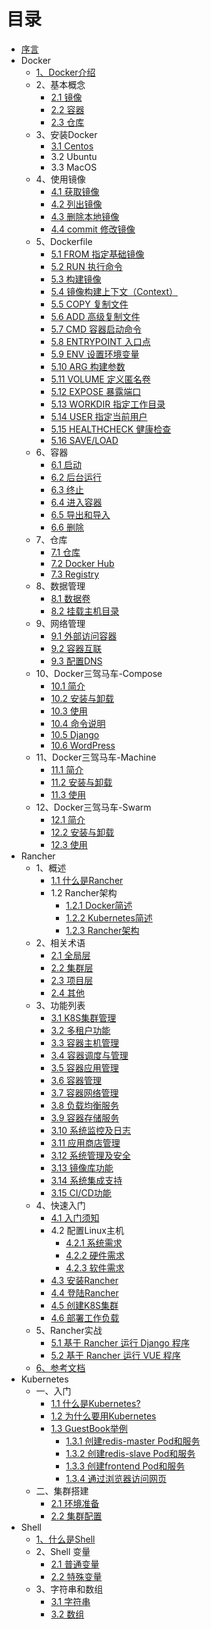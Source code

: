 # 目录

* [序言](README.md)
* Docker
  * [1、Docker介绍](article/Docker/docker.md) 
  * 2、基本概念
    * [2.1 镜像](article/Docker/Chapter2/2-1-image.md)
    * [2.2 容器](article/Docker/Chapter2/2-2-containor.md)
    * [2.3 仓库](article/Docker/Chapter2/2-3-repository.md)
  * 3、安装Docker
    * [3.1 Centos](article/Docker/Chapter3/3-1-install.md)
    * 3.2 Ubuntu
    * 3.3 MacOS
  * 4、使用镜像
    * [4.1 获取镜像](article/Docker/Chapter4/4-1-get-image.md)
    * [4.2 列出镜像](article/Docker/Chapter4/4-2-list-image.md)
    * [4.3 删除本地镜像](article/Docker/Chapter4/4-3-delete-image.md)
    * [4.4 commit 修改镜像](article/Docker/Chapter4/4-4-commit-image.md)
  * 5、Dockerfile
    * [5.1 FROM 指定基础镜像](article/Docker/Chapter5/5-1-from.md)
    * [5.2 RUN 执行命令](article/Docker/Chapter5/5-2-run.md)
    * [5.3 构建镜像](article/Docker/Chapter5/5-3-build.md)
    * [5.4 镜像构建上下文（Context）](article/Docker/Chapter5/5-4-context.md)
    * [5.5 COPY 复制文件](article/Docker/Chapter5/5-5-copy.md)
    * [5.6 ADD 高级复制文件](article/Docker/Chapter5/5-6-add.md)
    * [5.7 CMD 容器启动命令](article/Docker/Chapter5/5-7-cmd.md)
    * [5.8 ENTRYPOINT 入口点](article/Docker/Chapter5/5-8-entrypoint.md)
    * [5.9 ENV 设置环境变量](article/Docker/Chapter5/5-9-env.md)
    * [5.10 ARG 构建参数](article/Docker/Chapter5/5-10-arg.md)
    * [5.11 VOLUME 定义匿名卷](article/Docker/Chapter5/5-11-volume.md)
    * [5.12 EXPOSE 暴露端口](article/Docker/Chapter5/5-12-expose.md)
    * [5.13 WORKDIR 指定工作目录](article/Docker/Chapter5/5-13-workdir.md)
    * [5.14 USER 指定当前用户](article/Docker/Chapter5/5-14-user.md)
    * [5.15 HEALTHCHECK 健康检查](article/Docker/Chapter5/5-15-healthcheck.md)
    * [5.16 SAVE/LOAD](article/Docker/Chapter5/5-16-saveload.md)
  * 6、容器
    * [6.1 启动](article/Docker/Chapter6/6-1-start.md)  
    * [6.2 后台运行](article/Docker/Chapter6/6-2-backend.md)  
    * [6.3 终止](article/Docker/Chapter6/6-3-stop.md)  
    * [6.4 进入容器](article/Docker/Chapter6/6-4-exec.md)  
    * [6.5 导出和导入](article/Docker/Chapter6/6-5-export.md)  
    * [6.6 删除](article/Docker/Chapter6/6-6-delete.md)  
  * 7、仓库
    * [7.1 仓库](article/Docker/Chapter7/7-1-repository.md)  
    * [7.2 Docker Hub](article/Docker/Chapter7/7-2-dockerhub.md)  
    * [7.3 Registry](article/Docker/Chapter7/7-3-registry.md)  
  * 8、数据管理
    * [8.1 数据卷](article/Docker/Chapter8/8-1-volume.md)  
    * [8.2 挂载主机目录](article/Docker/Chapter8/8-2-mount.md)  
  * 9、网络管理
    * [9.1 外部访问容器](article/Docker/Chapter9/9-1-external.md)  
    * [9.2 容器互联](article/Docker/Chapter9/9-2-interconnection.md)  
    * [9.3 配置DNS](article/Docker/Chapter9/9-3-dns.md)  
  * 10、Docker三驾马车-Compose
    * [10.1 简介](article/Docker/Chapter10/10-1-base.md)  
    * [10.2 安装与卸载](article/Docker/Chapter10/10-2-install.md)  
    * [10.3 使用](article/Docker/Chapter10/10-3-use.md)  
    * [10.4 命令说明](article/Docker/Chapter10/10-4-command.md)  
    * [10.5 Django](article/Docker/Chapter10/10-5-django.md)  
    * [10.6 WordPress](article/Docker/Chapter10/10-6-wordpress.md)  
  * 11、Docker三驾马车-Machine
    * [11.1 简介](article/Docker/Chapter11/11-1-base.md)  
    * [11.2 安装与卸载](article/Docker/Chapter11/11-2-install.md)  
    * [11.3 使用](article/Docker/Chapter11/11-3-use.md)  
  * 12、Docker三驾马车-Swarm
    * [12.1 简介](article/Docker/Chapter12/12-1-base.md)  
    * [12.2 安装与卸载](article/Docker/Chapter12/12-2-install.md)  
    * [12.3 使用](article/Docker/Chapter12/12-3-use.md)  
* Rancher
  * 1、概述
    * [1.1 什么是Rancher](article/Rancher/Chapter1/1-1-base.md)
    * 1.2 Rancher架构
      * [1.2.1 Docker简述](article/Rancher/Chapter1/1-2-1-docker.md)
      * [1.2.2 Kubernetes简述](article/Rancher/Chapter1/1-2-2-kubernetes.md)
      * [1.2.3 Rancher架构](article/Rancher/Chapter1/1-2-3-rancher.md)
  * 2、相关术语
    * [2.1 全局层](article/Rancher/Chapter2/2-1-global.md)
    * [2.2 集群层](article/Rancher/Chapter2/2-2-colony.md)
    * [2.3 项目层](article/Rancher/Chapter2/2-3-project.md)
    * [2.4 其他](article/Rancher/Chapter2/2-4-other.md)
  * 3、功能列表
    * [3.1 K8S集群管理](article/Rancher/Chapter3/3-1-k8s.md)
    * [3.2 多租户功能](article/Rancher/Chapter3/3-2-tenant.md)
    * [3.3 容器主机管理](article/Rancher/Chapter3/3-3-dockerhost.md)
    * [3.4 容器调度与管理](article/Rancher/Chapter3/3-4-dispatch.md)
    * [3.5 容器应用管理](article/Rancher/Chapter3/3-5-dockerapp.md)
    * [3.6 容器管理](article/Rancher/Chapter3/3-6-docker.md)
    * [3.7 容器网络管理](article/Rancher/Chapter3/3-7-network.md)
    * [3.8 负载均衡服务](article/Rancher/Chapter3/3-8-lb.md)
    * [3.9 容器存储服务](article/Rancher/Chapter3/3-9-storage.md)
    * [3.10 系统监控及日志](article/Rancher/Chapter3/3-10-log.md)
    * [3.11 应用商店管理](article/Rancher/Chapter3/3-11-appstore.md)
    * [3.12 系统管理及安全](article/Rancher/Chapter3/3-12-manager.md)
    * [3.13 镜像库功能](article/Rancher/Chapter3/3-13-image.md)
    * [3.14 系统集成支持](article/Rancher/Chapter3/3-14-system.md)
    * [3.15 CI/CD功能](article/Rancher/Chapter3/3-15-cicd.md)
  * 4、快速入门
    * [4.1 入门须知](article/Rancher/Chapter4/4-1-base.md)
    * 4.2 配置Linux主机
      * [4.2.1 系统需求](article/Rancher/Chapter4/4-2-1-system.md)
      * [4.2.2 硬件需求](article/Rancher/Chapter4/4-2-2-handware.md)
      * [4.2.3 软件需求](article/Rancher/Chapter4/4-2-3-software.md)
    * [4.3 安装Rancher](article/Rancher/Chapter4/4-3-install.md)
    * [4.4 登陆Rancher](article/Rancher/Chapter4/4-4-login.md)
    * [4.5 创建K8S集群](article/Rancher/Chapter4/4-5-createk8s.md)
    * [4.6 部署工作负载](article/Rancher/Chapter4/4-6-deploy.md)
  * 5、Rancher实战
    * [5.1 基于 Rancher 运行 Django 程序](article/Rancher/Chapter5/5-1-django.md)
    * [5.2 基于 Rancher 运行 VUE 程序](article/Rancher/Chapter5/5-2-vue.md)
  * [6、参考文档](article/Rancher/document.md)
* Kubernetes
  * 一、入门
    * [1.1 什么是Kubernetes?](article/Kubernetes/Chapter1/1-Introduction.md)
    * [1.2 为什么要用Kubernetes](article/Kubernetes/Chapter1/2-Whykubernetes.md)
    * [1.3 GuestBook举例](article/Kubernetes/Chapter1/3-Guestbook.md)
      * [1.3.1 创建redis-master Pod和服务](article/Kubernetes/Chapter1/3-1-redis-master.md)
      * [1.3.2 创建redis-slave Pod和服务](article/Kubernetes/Chapter1/3-2-redis-slave.md)
      * [1.3.3 创建frontend Pod和服务](article/Kubernetes/Chapter1/3-3-frontend.md)
      * [1.3.4 通过浏览器访问网页](article/Kubernetes/Chapter1/3-4-test.md)
  * 二、集群搭建
    * [2.1 环境准备](article/Kubernetes/Chapter2/1-Prepare.md)
    * [2.2 集群配置](article/Kubernetes/Chapter2/2-Install.md)
* Shell
  * [1、什么是Shell](article/Shell/Chapter1/1-1-shell.md)
  * 2、Shell 变量
      * [2.1 普通变量](article/Shell/Chapter2/2-1-normal.md)
      * [2.2 特殊变量](article/Shell/Chapter2/2-2-special.md)
  * 3、字符串和数组
      * [3.1 字符串](article/Shell/Chapter3/3-1-string.md)
      * [3.2 数组](article/Shell/Chapter3/3-2-array.md)
